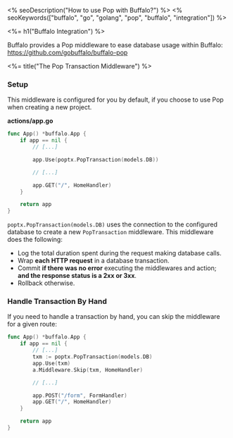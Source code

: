 <% seoDescription("How to use Pop with Buffalo?") %>
<% seoKeywords(["buffalo", "go", "golang", "pop", "buffalo", "integration"]) %>

<%= h1("Buffalo Integration") %>

Buffalo provides a Pop middleware to ease database usage within Buffalo: https://github.com/gobuffalo/buffalo-pop

<%= title("The Pop Transaction Middleware") %>

### Setup

This middleware is configured for you by default, if you choose to use Pop when creating a new project.

**actions/app.go**

```go
func App() *buffalo.App {
	if app == nil {
        // [...]

        app.Use(poptx.PopTransaction(models.DB))

        // [...]

        app.GET("/", HomeHandler)
    }

    return app
}
```

`poptx.PopTransaction(models.DB)` uses the connection to the configured database to create a new `PopTransaction` middleware. This middleware does the following:

* Log the total duration spent during the request making database calls.
* Wrap **each HTTP request** in a database transaction.
* Commit **if there was no error** executing the middlewares and action; **and the response status is a 2xx or 3xx**.
* Rollback otherwise.

### Handle Transaction By Hand

If you need to handle a transaction by hand, you can skip the middleware for a given route:

```go
func App() *buffalo.App {
	if app == nil {
        // [...]
        txm := poptx.PopTransaction(models.DB)
        app.Use(txm)
        a.Middleware.Skip(txm, HomeHandler)

        // [...]

        app.POST("/form", FormHandler)
        app.GET("/", HomeHandler)
    }

    return app
}
```